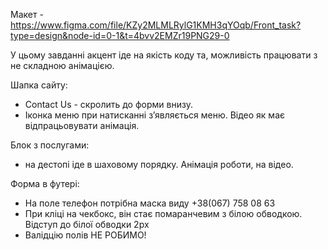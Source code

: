 Макет - https://www.figma.com/file/KZy2MLMLRylG1KMH3qYOqb/Front_task?type=design&node-id=0-1&t=4bvv2EMZr19PNG29-0

У цьому завданні акцент іде на якість коду та, можливість працювати з не складною анімацією.

Шапка сайту:
- Contact Us -  скролить до форми внизу.
- Іконка меню при натисканні з’являється меню. Відео як має відпрацьовувати анімація. 

Блок з послугами:
- на дестопі іде в шаховому порядку. Анімація роботи, на відео.

Форма в футері:
- На поле телефон потрібна маска виду +38(067) 758 08 63
- При кліці на чекбокс, він стає помаранчевим з білою обводкою. Відступ до білої обводки 2px
- Валідцію полів НЕ РОБИМО!
